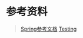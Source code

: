 # 参考资料
> [Spring参考文档](https://docs.spring.io/spring-framework/docs/current/reference/html/)
> [Testing](https://docs.spring.io/spring-framework/docs/current/reference/html/testing.html#testing)
